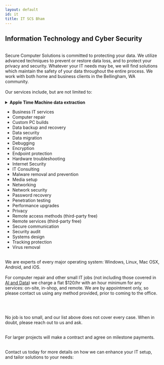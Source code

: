 ```yaml
---
layout: default
id: it
title: IT SCS Bham 
---
```

## Information Technology and Cyber Security
<br>
<div class="left-align">
Secure Computer Solutions is committed to protecting your data. We utilize advanced techniques to prevent or restore data loss, and to protect your privacy and security. Whatever your IT needs may be, we will find solutions which maintain the safety of your data throughout the entire process. We work with both home and business clients in the Bellingham, WA community.
<br>
<br>
Our services include, but are not limited to:
<br>
<br>
<details class="details-left"><summary class="summary-left"><strong>Apple Time Machine data extraction</strong></summary><br>
Apple Time Machine backup drives are designed in a rigid way. They work great when you're just creating or restoring snapshots, but sometimes you may want to extract data from various snapshots, or to move data to another operating system, such as Windows or Android. This can be a challenging task due to the structure of Time Machine backups, but we have software and techniques to handle this.<br><br>
</details>
<div>
<ul>
  <li>Business IT services</li>
  <li>Computer repair</li>
  <li>Custom PC builds
  </li>
  <li>Data backup and recovery
  </li>
  <li>Data security
  </li>
  <li>Data migration
  </li>
  <li>Debugging
  </li>
  <li>Encryption
  </li>
  <li>Endpoint protection
  </li>
  <li>Hardware troubleshooting
  </li>
  <li>Internet Security
  </li>
  <li>IT Consulting
  </li>
  <li>Malware removal and prevention
  </li>
  <li>Media setup
  </li>
  <li>Networking
  </li>
  <li>Network security
  </li>
  <li>Password recovery
  </li>
  <li>Penetration testing
  </li>
  <li>Performance upgrades
  </li>
  <li>Privacy
  </li>
  <li>Remote access methods (third-party free)
  </li>
  <li>Remote services (third-party free)
  </li>
  <li>Secure communication
  </li>
  <li>Security audit
  </li>
  <li>Systems design
  </li>
  <li>Tracking protection
  </li>
  <li>Virus removal
  </li>
</ul>
</div>
<br>
We are experts of every major operating system: Windows, Linux, Mac OSX, Android, and iOS.
<br><br>
For computer repair and other small IT jobs (not including those covered in <a href="ai.html">AI and Data</a>) we charge a flat $120/hr with an hour minimum for any services: on-site, in-shop, and remote. We are by appointment only, so please contact us using any method provided, prior to coming to the office.

<br><br>

No job is too small, and our list above does not cover every case. When in doubt, please reach out to us and ask.
<br><br>

For larger projects will make a contract and agree on milestone payments.
<br><br>

Contact us today for more details on how we can enhance your IT setup, and tailor solutions to your needs:
</div>
